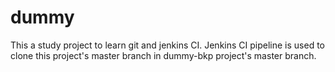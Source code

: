 # dummy
This a study project to learn git and jenkins CI.
Jenkins CI pipeline is used to clone this project's master branch
in dummy-bkp project's master branch.


